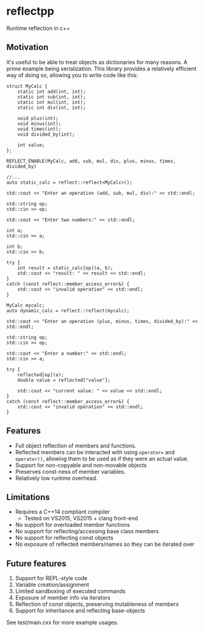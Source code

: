 # reflectpp
Runtime reflection in c++

## Motivation
It's useful to be able to treat objects as dictionaries for many reasons. A
prime example being serialization. This library provides a relatively efficient
way of doing so, allowing you to write code like this:
```
struct MyCalc {
    static int add(int, int);
    static int sub(int, int);
    static int mul(int, int);
    static int div(int, int);

    void plus(int);
    void minus(int);
    void times(int);
    void divided_by(int);

    int value;
};

REFLECT_ENABLE(MyCalc, add, sub, mul, div, plus, minus, times, divided_by)

//...
auto static_calc = reflect::reflect<MyCalc>();

std::cout << "Enter an operation (add, sub, mul, div):" << std::endl;

std::string op;
std::cin >> op;

std::cout << "Enter two numbers:" << std::endl;

int a;
std::cin >> a;

int b;
std::cin >> b;

try {
    int result = static_calc[op](a, b);
    std::cout << "result: " << result << std::endl;
}
catch (const reflect::member_access_error&) {
    std::cout << "invalid operation" << std::endl;
}

MyCalc mycalc;
auto dynamic_calc = reflect::reflect(mycalc);

std::cout << "Enter an operation (plus, minus, times, divided_by):" << std::endl;

std::string op;
std::cin >> op;

std::cout << "Enter a number:" << std::endl;
std::cin >> a;

try {
    reflected[op](a);
    double value = reflected["value"];

    std::cout << "current value: " << value << std::endl;
}
catch (const reflect::member_access_error&) {
    std::cout << "invalid operation" << std::endl;
}

```

## Features
- Full object reflection of members and functions.
- Reflected members can be interacted with using `operator=` and `operator()`,
  allowing them to be used as if they were an actual value.
- Support for non-copyable and non-movable objects
- Preserves const-ness of member variables.
- Relatively low runtime overhead.

## Limitations
- Requires a C++14 compliant compiler
    - Tested on VS2015, VS2015 + clang front-end
- No support for overloaded member functions
- No support for reflecting/accessing base class members
- No support for reflecting const objects
- No exposure of reflected members/names so they can be iterated over

## Future features
1. Support for REPL-style code
  1. Variable creation/assignment
  2. Limited sandboxing of executed commands
2. Exposure of member info via iterators
3. Reflection of const objects, preserving mutableness of members
4. Support for inheritance and reflecting base-objects

See test/main.cxx for more example usages.
